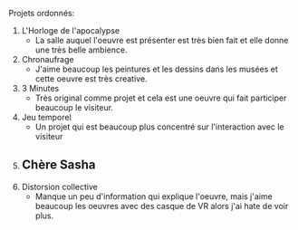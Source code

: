 Projets ordonnés: 
1. L'Horloge de l'apocalypse
     - La salle auquel l'oeuvre est présenter est très bien fait et elle donne une très belle ambience.
3. Chronaufrage
     - J'aime beaucoup les peintures et les dessins dans les musées et cette oeuvre est très creative.
5. 3 Minutes
     - Très original comme projet et cela est une oeuvre qui fait participer beaucoup le visiteur.
7. Jeu temporel
     - Un projet qui est beaucoup plus concentré sur l'interaction avec le visiteur 
9. Chère Sasha
     -
9. Distorsion collective
     - Manque un peu d'information qui explique l'oeuvre, mais j'aime beaucoup les oeuvres avec des casque de VR alors j'ai hate de voir plus. 
